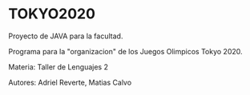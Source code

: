 # TOKYO2020
Proyecto de JAVA para la facultad.

Programa para la "organizacion" de los Juegos Olimpicos Tokyo 2020.

Materia: Taller de Lenguajes 2 

Autores:
Adriel Reverte,
Matias Calvo
